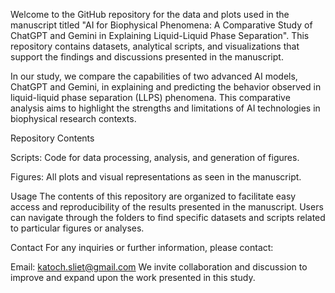 Welcome to the GitHub repository for the data and plots used in the manuscript titled "AI for Biophysical Phenomena: A Comparative Study of ChatGPT and Gemini in Explaining Liquid-Liquid Phase Separation". This repository contains datasets, analytical scripts, and visualizations that support the findings and discussions presented in the manuscript.

In our study, we compare the capabilities of two advanced AI models, ChatGPT and Gemini, in explaining and predicting the behavior observed in liquid-liquid phase separation (LLPS) phenomena. This comparative analysis aims to highlight the strengths and limitations of AI technologies in biophysical research contexts.

Repository Contents

Scripts: Code for data processing, analysis, and generation of figures.

Figures: All plots and visual representations as seen in the manuscript.

Usage
The contents of this repository are organized to facilitate easy access and reproducibility of the results presented in the manuscript. Users can navigate through the folders to find specific datasets and scripts related to particular figures or analyses.

Contact
For any inquiries or further information, please contact:

Email: katoch.sliet@gmail.com
We invite collaboration and discussion to improve and expand upon the work presented in this study.
